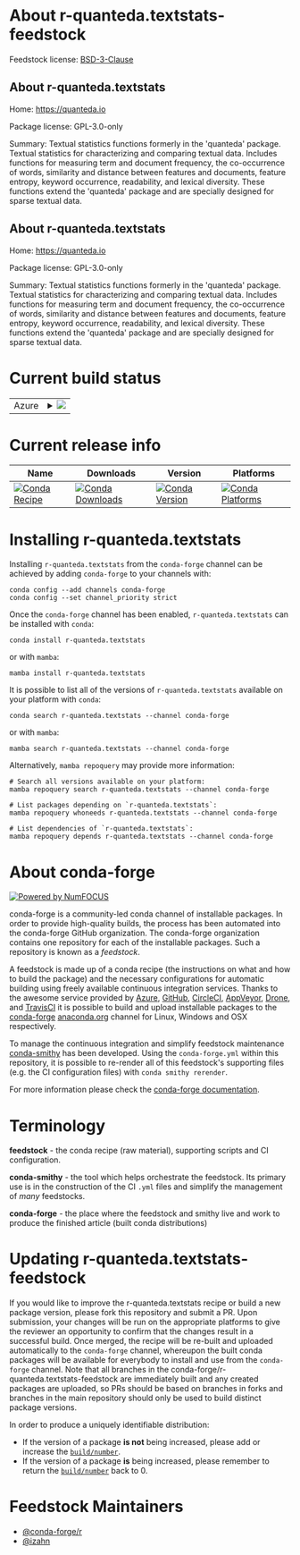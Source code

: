 About r-quanteda.textstats-feedstock
====================================

Feedstock license: [BSD-3-Clause](https://github.com/conda-forge/r-quanteda.textstats-feedstock/blob/main/LICENSE.txt)


About r-quanteda.textstats
--------------------------

Home: https://quanteda.io

Package license: GPL-3.0-only

Summary: Textual statistics functions formerly in the 'quanteda' package. Textual statistics for characterizing and comparing textual data. Includes functions for measuring term and document frequency, the co-occurrence of words, similarity and distance between features and documents, feature entropy, keyword occurrence, readability, and lexical diversity.  These functions extend the 'quanteda' package and are specially designed for sparse textual data.

About r-quanteda.textstats
--------------------------

Home: https://quanteda.io

Package license: GPL-3.0-only

Summary: Textual statistics functions formerly in the 'quanteda' package. Textual statistics for characterizing and comparing textual data. Includes functions for measuring term and document frequency, the co-occurrence of words, similarity and distance between features and documents, feature entropy, keyword occurrence, readability, and lexical diversity.  These functions extend the 'quanteda' package and are specially designed for sparse textual data.

Current build status
====================


<table>
    
  <tr>
    <td>Azure</td>
    <td>
      <details>
        <summary>
          <a href="https://dev.azure.com/conda-forge/feedstock-builds/_build/latest?definitionId=12646&branchName=main">
            <img src="https://dev.azure.com/conda-forge/feedstock-builds/_apis/build/status/r-quanteda.textstats-feedstock?branchName=main">
          </a>
        </summary>
        <table>
          <thead><tr><th>Variant</th><th>Status</th></tr></thead>
          <tbody><tr>
              <td>linux_64_r_base4.2</td>
              <td>
                <a href="https://dev.azure.com/conda-forge/feedstock-builds/_build/latest?definitionId=12646&branchName=main">
                  <img src="https://dev.azure.com/conda-forge/feedstock-builds/_apis/build/status/r-quanteda.textstats-feedstock?branchName=main&jobName=linux&configuration=linux%20linux_64_r_base4.2" alt="variant">
                </a>
              </td>
            </tr><tr>
              <td>linux_64_r_base4.3</td>
              <td>
                <a href="https://dev.azure.com/conda-forge/feedstock-builds/_build/latest?definitionId=12646&branchName=main">
                  <img src="https://dev.azure.com/conda-forge/feedstock-builds/_apis/build/status/r-quanteda.textstats-feedstock?branchName=main&jobName=linux&configuration=linux%20linux_64_r_base4.3" alt="variant">
                </a>
              </td>
            </tr><tr>
              <td>osx_64_r_base4.2</td>
              <td>
                <a href="https://dev.azure.com/conda-forge/feedstock-builds/_build/latest?definitionId=12646&branchName=main">
                  <img src="https://dev.azure.com/conda-forge/feedstock-builds/_apis/build/status/r-quanteda.textstats-feedstock?branchName=main&jobName=osx&configuration=osx%20osx_64_r_base4.2" alt="variant">
                </a>
              </td>
            </tr><tr>
              <td>osx_64_r_base4.3</td>
              <td>
                <a href="https://dev.azure.com/conda-forge/feedstock-builds/_build/latest?definitionId=12646&branchName=main">
                  <img src="https://dev.azure.com/conda-forge/feedstock-builds/_apis/build/status/r-quanteda.textstats-feedstock?branchName=main&jobName=osx&configuration=osx%20osx_64_r_base4.3" alt="variant">
                </a>
              </td>
            </tr><tr>
              <td>win_64</td>
              <td>
                <a href="https://dev.azure.com/conda-forge/feedstock-builds/_build/latest?definitionId=12646&branchName=main">
                  <img src="https://dev.azure.com/conda-forge/feedstock-builds/_apis/build/status/r-quanteda.textstats-feedstock?branchName=main&jobName=win&configuration=win%20win_64_" alt="variant">
                </a>
              </td>
            </tr>
          </tbody>
        </table>
      </details>
    </td>
  </tr>
</table>

Current release info
====================

| Name | Downloads | Version | Platforms |
| --- | --- | --- | --- |
| [![Conda Recipe](https://img.shields.io/badge/recipe-r--quanteda.textstats-green.svg)](https://anaconda.org/conda-forge/r-quanteda.textstats) | [![Conda Downloads](https://img.shields.io/conda/dn/conda-forge/r-quanteda.textstats.svg)](https://anaconda.org/conda-forge/r-quanteda.textstats) | [![Conda Version](https://img.shields.io/conda/vn/conda-forge/r-quanteda.textstats.svg)](https://anaconda.org/conda-forge/r-quanteda.textstats) | [![Conda Platforms](https://img.shields.io/conda/pn/conda-forge/r-quanteda.textstats.svg)](https://anaconda.org/conda-forge/r-quanteda.textstats) |

Installing r-quanteda.textstats
===============================

Installing `r-quanteda.textstats` from the `conda-forge` channel can be achieved by adding `conda-forge` to your channels with:

```
conda config --add channels conda-forge
conda config --set channel_priority strict
```

Once the `conda-forge` channel has been enabled, `r-quanteda.textstats` can be installed with `conda`:

```
conda install r-quanteda.textstats
```

or with `mamba`:

```
mamba install r-quanteda.textstats
```

It is possible to list all of the versions of `r-quanteda.textstats` available on your platform with `conda`:

```
conda search r-quanteda.textstats --channel conda-forge
```

or with `mamba`:

```
mamba search r-quanteda.textstats --channel conda-forge
```

Alternatively, `mamba repoquery` may provide more information:

```
# Search all versions available on your platform:
mamba repoquery search r-quanteda.textstats --channel conda-forge

# List packages depending on `r-quanteda.textstats`:
mamba repoquery whoneeds r-quanteda.textstats --channel conda-forge

# List dependencies of `r-quanteda.textstats`:
mamba repoquery depends r-quanteda.textstats --channel conda-forge
```


About conda-forge
=================

[![Powered by
NumFOCUS](https://img.shields.io/badge/powered%20by-NumFOCUS-orange.svg?style=flat&colorA=E1523D&colorB=007D8A)](https://numfocus.org)

conda-forge is a community-led conda channel of installable packages.
In order to provide high-quality builds, the process has been automated into the
conda-forge GitHub organization. The conda-forge organization contains one repository
for each of the installable packages. Such a repository is known as a *feedstock*.

A feedstock is made up of a conda recipe (the instructions on what and how to build
the package) and the necessary configurations for automatic building using freely
available continuous integration services. Thanks to the awesome service provided by
[Azure](https://azure.microsoft.com/en-us/services/devops/), [GitHub](https://github.com/),
[CircleCI](https://circleci.com/), [AppVeyor](https://www.appveyor.com/),
[Drone](https://cloud.drone.io/welcome), and [TravisCI](https://travis-ci.com/)
it is possible to build and upload installable packages to the
[conda-forge](https://anaconda.org/conda-forge) [anaconda.org](https://anaconda.org/)
channel for Linux, Windows and OSX respectively.

To manage the continuous integration and simplify feedstock maintenance
[conda-smithy](https://github.com/conda-forge/conda-smithy) has been developed.
Using the ``conda-forge.yml`` within this repository, it is possible to re-render all of
this feedstock's supporting files (e.g. the CI configuration files) with ``conda smithy rerender``.

For more information please check the [conda-forge documentation](https://conda-forge.org/docs/).

Terminology
===========

**feedstock** - the conda recipe (raw material), supporting scripts and CI configuration.

**conda-smithy** - the tool which helps orchestrate the feedstock.
                   Its primary use is in the construction of the CI ``.yml`` files
                   and simplify the management of *many* feedstocks.

**conda-forge** - the place where the feedstock and smithy live and work to
                  produce the finished article (built conda distributions)


Updating r-quanteda.textstats-feedstock
=======================================

If you would like to improve the r-quanteda.textstats recipe or build a new
package version, please fork this repository and submit a PR. Upon submission,
your changes will be run on the appropriate platforms to give the reviewer an
opportunity to confirm that the changes result in a successful build. Once
merged, the recipe will be re-built and uploaded automatically to the
`conda-forge` channel, whereupon the built conda packages will be available for
everybody to install and use from the `conda-forge` channel.
Note that all branches in the conda-forge/r-quanteda.textstats-feedstock are
immediately built and any created packages are uploaded, so PRs should be based
on branches in forks and branches in the main repository should only be used to
build distinct package versions.

In order to produce a uniquely identifiable distribution:
 * If the version of a package **is not** being increased, please add or increase
   the [``build/number``](https://docs.conda.io/projects/conda-build/en/latest/resources/define-metadata.html#build-number-and-string).
 * If the version of a package **is** being increased, please remember to return
   the [``build/number``](https://docs.conda.io/projects/conda-build/en/latest/resources/define-metadata.html#build-number-and-string)
   back to 0.

Feedstock Maintainers
=====================

* [@conda-forge/r](https://github.com/conda-forge/r/)
* [@izahn](https://github.com/izahn/)


